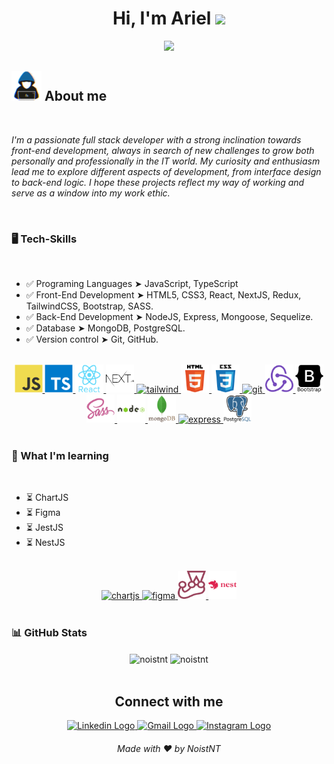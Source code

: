 <h1 align="center" font="Open+sans">
  <b>Hi, I'm Ariel</b>
  <img
    src="https://media.giphy.com/media/hvRJCLFzcasrR4ia7z/giphy.gif"
    width="35"
  />
</h1>

<p align="center">
  <a href="https://github.com/DenverCoder1/readme-typing-svg"
    ><img
      src="https://readme-typing-svg.herokuapp.com?center=true&vCenter=true&lines=Full-Stack+Developer;Passion+for+front-end+development+&#10084;;Ariel+Piazzano;&font=Open+sans&center=true&vCenter=true&width=600&height=50&size=25"
  /></a>
</p>


## <picture><img src = "https://github.com/0xAbdulKhalid/0xAbdulKhalid/raw/main/assets/mdImages/about_me.gif" width = 48px></picture> **About me**

<br>

<div>
  <p align="left">
    <em>
      I'm a passionate full stack developer with a strong inclination
      towards front-end development, always in search of new challenges to
      grow both personally and professionally in the IT world. My curiosity and
      enthusiasm lead me to explore different aspects of development, from
      interface design to back-end logic. I hope these projects reflect my way of
      working and serve as a window into my work ethic.
    </em>
  </p>
</div>
<br>

<h3>🖥 Tech-Skills</h3>
<br>

- ✅ Programing Languages ➤ JavaScript, TypeScript
- ✅ Front-End Development ➤ HTML5, CSS3, React, NextJS, Redux, TailwindCSS, Bootstrap, SASS.
- ✅ Back-End Development ➤ NodeJS, Express, Mongoose, Sequelize.
- ✅ Database ➤ MongoDB, PostgreSQL.
- ✅ Version control ➤ Git, GitHub.

<br>
<div align="center">
  <a
    href="https://developer.mozilla.org/en-US/docs/Web/JavaScript"
    target="_blank"
    rel="noreferrer"
  >
    <img
      src="https://raw.githubusercontent.com/devicons/devicon/master/icons/javascript/javascript-original.svg"
      alt="javascript"
      width="45"
      height="45"
    />
  </a>
  <a href="https://www.typescriptlang.org/" target="_blank" rel="noreferrer">
    <img
      src="https://raw.githubusercontent.com/devicons/devicon/master/icons/typescript/typescript-original.svg"
      alt="typescript"
      width="45"
      height="45"
    />
  </a>
  <a href="https://reactjs.org/" target="_blank" rel="noreferrer">
    <img
      src="https://raw.githubusercontent.com/devicons/devicon/master/icons/react/react-original-wordmark.svg"
      alt="react"
      width="45"
      height="45"
    />
  </a>
  <a href="https://nextjs.org/" target="_blank" rel="noreferrer">
  <img
    src="https://github.com/devicons/devicon/blob/1119b9f84c0290e0f0b38982099a2bd027a48bf1/icons/nextjs/nextjs-original-wordmark.svg"
    alt="next"
    width="45"
    height="45"
  />
  </a>
   <a href="https://tailwindcss.com/" target="_blank" rel="noreferrer">
    <img
      src="https://www.vectorlogo.zone/logos/tailwindcss/tailwindcss-icon.svg"
      alt="tailwind"
      width="45"
      height="45"
    />
  </a>
  <a href="https://www.w3.org/html/" target="_blank" rel="noreferrer">
    <img
      src="https://raw.githubusercontent.com/devicons/devicon/master/icons/html5/html5-original-wordmark.svg"
      alt="html5"
      width="45"
      height="45"
    />
  </a>
  <a href="https://www.w3schools.com/css/" target="_blank" rel="noreferrer">
    <img
      src="https://raw.githubusercontent.com/devicons/devicon/master/icons/css3/css3-original-wordmark.svg"
      alt="css3"
      width="45"
      height="45"
    />
  </a>
  <a href="https://git-scm.com/" target="_blank" rel="noreferrer">
    <img
      src="https://www.vectorlogo.zone/logos/git-scm/git-scm-icon.svg"
      alt="git"
      width="45"
      height="45"
    />
  </a>
  <a href="https://redux.js.org" target="_blank" rel="noreferrer">
    <img
      src="https://raw.githubusercontent.com/devicons/devicon/master/icons/redux/redux-original.svg"
      alt="redux"
      width="45"
      height="45"
    />
  </a>
   <a href="https://getbootstrap.com" target="_blank" rel="noreferrer">
    <img
      src="https://raw.githubusercontent.com/devicons/devicon/master/icons/bootstrap/bootstrap-plain-wordmark.svg"
      alt="bootstrap"
      width="45"
      height="45"
    />
  </a>
  <a href="https://sass-lang.com" target="_blank" rel="noreferrer">
    <img
      src="https://raw.githubusercontent.com/devicons/devicon/master/icons/sass/sass-original.svg"
      alt="sass"
      width="45"
      height="45"
    />
  </a>
  <a href="https://nodejs.org" target="_blank" rel="noreferrer">
    <img
      src="https://raw.githubusercontent.com/devicons/devicon/master/icons/nodejs/nodejs-original-wordmark.svg"
      alt="nodejs"
      width="45"
      height="45"
    />
  </a>
  <a href="https://www.mongodb.com/" target="_blank" rel="noreferrer">
    <img
      src="https://raw.githubusercontent.com/devicons/devicon/master/icons/mongodb/mongodb-original-wordmark.svg"
      alt="mongodb"
      width="45"
      height="45"
    />
  </a>
  <a href="https://expressjs.com" target="_blank"
    ><img
      src="https://www.nextontop.com/assets/img/services/web/expressjs.svg"
      background-color="#ffffff"
      alt="express"
      width="45"
      height="45"
    />
  </a>
  <a href="https://www.postgresql.org" target="_blank" rel="noreferrer">
    <img
      src="https://raw.githubusercontent.com/devicons/devicon/master/icons/postgresql/postgresql-original-wordmark.svg"
      alt="postgresql"
      width="45"
      height="45"
    />
  </a>
</div>
<br>

<h3>🔎 What I'm learning</h3>
<br>

- ⏳ ChartJS
- ⏳ Figma
- ⏳ JestJS
- ⏳ NestJS

<br>
<div align="center">
  <a href="https://www.chartjs.org" target="_blank" rel="noreferrer">
    <img
      src="https://www.chartjs.org/media/logo-title.svg"
      alt="chartjs"
      width="45"
      height="45"
    />
  </a>
  <a href="https://www.figma.com/" target="_blank" rel="noreferrer">
    <img
      src="https://www.vectorlogo.zone/logos/figma/figma-icon.svg"
      alt="figma"
      width="45"
      height="45"
    />
  <a href=https://jestjs.io/ target="_blank" rel="noreferrer">
    <img
      src="https://github.com/devicons/devicon/blob/master/icons/jest/jest-plain.svg"
      alt="jest"
      width="45"
      height="45"
    />
  </a>
  <a href="https://www.nestjs.com/" target="_blank" rel="noreferrer">
  <img
    src="https://raw.githubusercontent.com/devicons/devicon/1119b9f84c0290e0f0b38982099a2bd027a48bf1/icons/nestjs/nestjs-plain-wordmark.svg"
    alt="nest"
    width="45"
    height="45"
  />
  </a>
</div>

<br>

<h3>&#x1F4CA; GitHub Stats</h3>
<div align="center">
  <img align="center" src="https://github-readme-stats.vercel.app/api?username=noistnt&show_icons=true&locale=en&theme=tokyonight" alt="noistnt" />
  <img align="center" src="https://github-readme-stats.vercel.app/api/top-langs?username=noistnt&show_icons=true&locale=en&layout=compact&theme=tokyonight" alt="noistnt" />
</div>

<br/>

<h2 align="center">Connect with me</h2>
<div align="center">
  <a href="https://www.linkedin.com/in/ariel-piazzano/">
    <img
      src="https://cdn.icon-icons.com/icons2/99/PNG/512/linkedin_socialnetwork_17441.png"
      alt="Linkedin Logo"
      height="56"
    />
  </a>
  <a href="mailto:arielgnr23@gmail.com">
    <img
      src="https://cdn.icon-icons.com/icons2/2631/PNG/512/gmail_new_logo_icon_159149.png"
      alt="Gmail Logo"
      height="60"
    />
  </a>
  <a href="https://www.instagram.com/arielgnr/">
    <img
      src="https://cdn.icon-icons.com/icons2/836/PNG/512/Instagram_icon-icons.com_66804.png"
      alt="Instagram Logo"
      height="56"
    />
  </a>
</div>

<h6 align="center">Made with ❤️ by NoistNT</h6>

